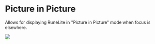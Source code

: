 # Picture in Picture
Allows for displaying RuneLite in "Picture in Picture" mode when focus is elsewhere.

![](https://imgur.com/a/Uu7uGv8)
